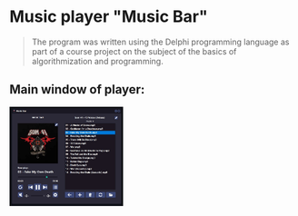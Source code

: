 # Music player "Music Bar"
> The program was written using the Delphi programming language as part of a course project on the subject of the basics of algorithmization and programming.
> 
## Main window of player:
<img src="/Screenshots/MainWindow.jpg" alt="drawing" width="200"/>
